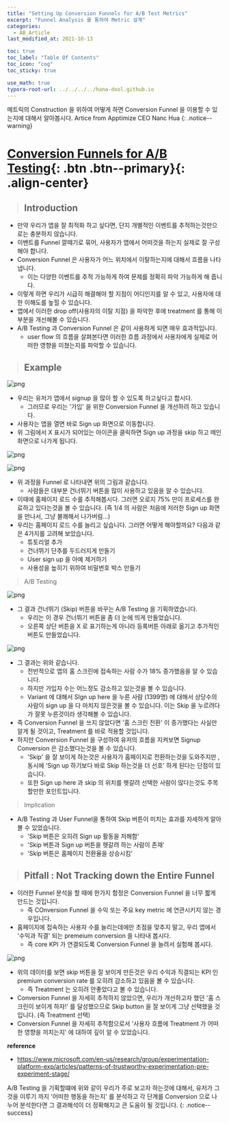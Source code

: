 ```yaml
---
title: "Setting Up Conversion Funnels for A/B Test Metrics"
excerpt: "Funnel Analysis 를 통하여 Metric 설계"
categories:
  - AB_Article
last_modified_at: 2021-10-13

toc: true
toc_label: "Table Of Contents"
toc_icon: "cog"
toc_sticky: true

use_math: true
typora-root-url: ../../../../hana-dool.github.io
---
```


 메트릭의 Construction 을 위하여 어떻게 하면 Conversion Funnel 을 이용할 수 있는지에 대해서 알아봅시다. Artice from Apptimize CEO Nanc Hua 
{: .notice--warning}

# [Conversion Funnels for A/B Testing](#link){: .btn .btn--primary}{: .align-center}

>## Introduction

- 만약 우리가 앱을 잘 최적화 하고 싶다면, 단지 개별적인 이벤트를 추적하는것만으로는 충분하지 않습니다.
- 이벤트를 Funnel 깔떼기로 묶어, 사용자가 앱에서 어떠것을 하는지 실제로 잘 구성해야 합니다. 
- Conversion Funnel 은 사용자가 어느 위치에서 이탈하는지에 대해서 흐름을 나타냅니다.
  - 이는 다양한 이벤트를 추적 가능하게 하여 문제를 정확히 파악 가능하게 해 줍니다.
- 이렇게 하면 우리가 시급히 해결해야 할 지점이 어디인지를 알 수 있고, 사용자에 대한 이해도를 높힐 수 있습니다. 
- 앱에서 이러한 drop off(사용자의 이탈 지점) 을 파악한 후에 treatment 를 통해 이 부분을 개선해볼 수 있습니다. 
- A/B Testing 과 Conversion Funnel 은 같이 사용하게 되면 매우 효과적입니다. 
  - user flow 의 흐름을 살펴본다면 이러한 흐름 과정에서 사용자에게 실제로 어떠한 영향을 미쳤는지를 파악할 수 있습니다.

> ## Example

![png](/assets/images/Stat/82_1.png)

- 우리는 유저가 앱에서 signup 을 많이 할 수 있도록 하고싶다고 합시다. 
  - 그러므로 우리는 '가입' 을 위한 Conversion Funnel 을 개선하려 하고 있습니다.
- 사용자는 앱을 열면 바로 Sign up 화면으로 이동합니다. 
- 위 그림에서 X 표시가 되어있는 아이콘을 클릭하면 Sign up 과정을 skip 하고 메인화면으로 나가게 됩니다.

![png](/assets/images/Stat/82_2.png)

![png](/assets/images/Stat/82_3.png)

- 위 과정을 Funnel 로 나타내면 위의 그림과 같습니다. 
  - 사람들은 대부분 건너뛰기 버튼을 많이 사용하고 있음을 알 수 있습니다.
- 이때에 홈페이지 로드 수를 추적해봅시다. 그러면 오로지 75% 만이 프로세스를 완료하고 있다는것을 볼 수 있습니다. (즉 1/4 의 사람은 처음에 저러한 Sign up 화면을 만나서, 그냥 불쾌해서 나가버림...)
- 우리는 홈페이지 로드 수를 늘리고 싶습니다. 그러면 어떻게 해야할까요? 다음과 같은 4가지를 고려해 보았습니다.
  - 튜토리얼 추가
  - 건너뛰기 단추를 두드러지게 만들기
  - User sign up 을 아예 제거하기
  - 사용성을 높히기 위하여 비밀번호 박스 만들기

> A/B Testing

![png](/assets/images/Stat/82_4.png)

- 그 결과 건너뛰기 (Skip) 버튼을 바꾸는 A/B Testing 을 기획하였습니다.
  - 우리는 이 경우 건너뛰기 버튼을 좀 더 눈에 띄게 만들었습니다.
  - 오른쪽 상단 버튼을 X 로 표기하는게 아니라 등록버튼 아래로 옮기고 추가적인 버튼도 만들었습니다. 

![png](/assets/images/Stat/82_5.png)

- 그 결과는 위와 같습니다. 
  - 전반적으로 앱의 홈 스크린에 접속하는 사람 수가 18% 증가했음을 알 수 있습니다.
  - 하지만 가입자 수는 어느정도 감소하고 있는것을 볼 수 있습니다.
  - Variant 에 대해서 SIgn up here 을 누른 사람 (1399명) 에 대해서 상당수의 사람이 sign up 을 다 마치지 않은것을 볼 수 있습니다. 이는 Skip 을 누르려다가 잘못 누른것이라 생각해볼 수 있습니다.
- 즉 Conversion Funnel 을 쓰지 않았다면 '홈 스크린 전환' 이 증가했다는 사실만 알게 될 것이고, Treatment 를 바로 적용할 것입니다.
- 하지만 Conversion Funnel 을 구성하여 유저의 흐름을 지켜보면 Signup Conversion 은 감소했다는것을 볼 수 있습니다. 
  - 'Skip' 을 잘 보이게 하는것은 사용자가 홈페이지로 전환하는것을 도와주지만 , 동시에 'Sign up 하기보다 바로 Skip 하는것을 더 선호' 하게 된다는 단점이 있습니다.
  - 또한 Sign up here 과 skip 의 위치를 헷갈려 선택한 사람이 많다는것도 주목할만한 포인트입니다. 

> Implication

- A/B Testing 과 User Funnel을 통하여 Skip 버튼이 미치는 효과를 자세하게 알아볼 수 있었습니다. 
  - 'Skip 버튼은 오히려 Sign up 활동을 저해함' 
  - 'Skip 버튼과 Sign up 버튼을 헷갈려 하는 사람이 존재' 
  - 'Skip 버튼은 홈페이지 전환율을 상승시킴'  

> ## Pitfall : Not Tracking down the Entire Funnel 

- 이러한 Funnel 분석을 할 때에 한가지 함정은 Conversion Funnel 을 너무 짧게 만드는 것입니다.
  -  즉 COnversion Funnel 을 수익 또는 주요 key metric 에 연관시키지 않는 경우입니다. 
- 홈페이지에 접속하는 사용자 수를 늘리는데에만 초점을 맞추지 말고, 우리 앱에서 '수익과 직결' 되는 premeium conversion 을 나타내 봅시다.
  - 즉 core KPI 가 연결되도록 Conversion Funnel 을 늘려서 실험해 봅시다.

![png](/assets/images/Stat/82_6.png)

- 위의 데이터를 보면 skip 버튼을 잘 보이게 만든것은 우리 수익과 직결되는 KPI 인 premium conversion rate 를 오히려 감소하고 있음을 볼 수 있습니다.
  - 즉 Treatment 는 오히려 안좋았다고 볼 수 있습니다.
- Conversion Funnel 을 자세히 추적하지 않았으면, 우리가 개선하고자 했던 '홈 스크린이 보이게 하자!' 를 달성했으므로 Skip button 을 잘 보이게 그냥 선택했을 것입니다. (즉 Treatment 선택) 
- Conversion Funnel 을 자세히 추적함으로서 '사용자 흐름에 Treatment 가 어떠한 영향을 끼치는지' 에 대하여 깊이 알 수 있었습니다.

**reference**

- <https://www.microsoft.com/en-us/research/group/experimentation-platform-exp/articles/patterns-of-trustworthy-experimentation-pre-experiment-stage/>

 A/B Testing 을 기획할떄에 위와 같이 우리가 주로 보고자 하는것에 대해서, 유저가 그것을 이루기 까지 '어떠한 행동을 하는지' 를 분석하고 각 단계를 Conversion 으로 나누어 분석한다면 그 결과해석이 더 정확해지고 큰 도움이 될 것입니다. 
{: .notice--success}

